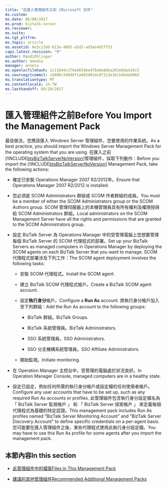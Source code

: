 ```yaml
---
title: "在匯入管理組件之前 |Microsoft 文件"
ms.custom: 
ms.date: 06/08/2017
ms.prod: biztalk-server
ms.reviewer: 
ms.suite: 
ms.tgt_pltfrm: 
ms.topic: article
ms.assetid: 6e3c13dd-613a-4885-a5d2-ad3ee492ff25
caps.latest.revision: "9"
author: MandiOhlinger
ms.author: mandia
manager: anneta
ms.openlocfilehash: 1c11849c379a4654bed78a8e86ba263e6da428c5
ms.sourcegitcommit: cb908c540d8f1a692d01dc8f313e16cb4b4e696d
ms.translationtype: MT
ms.contentlocale: zh-TW
ms.lasthandoff: 09/20/2017
---
```

# <a name="before-you-import-the-management-pack"></a><span data-ttu-id="30140-102">匯入管理組件之前</span><span class="sxs-lookup"><span data-stu-id="30140-102">Before You Import the Management Pack</span></span>
<span data-ttu-id="30140-103">最佳做法，您應該匯入 Windows Server 管理組件，您要使用的作業系統。</span><span class="sxs-lookup"><span data-stu-id="30140-103">As a best practice, you should import the Windows Server Management Pack for the operating system that you are using.</span></span> <span data-ttu-id="30140-104">在匯入之前[!INCLUDE[btsBizTalkServerNoVersion](../includes/btsbiztalkservernoversion-md.md)]管理組件，採取下列動作：</span><span class="sxs-lookup"><span data-stu-id="30140-104">Before you import the [!INCLUDE[btsBizTalkServerNoVersion](../includes/btsbiztalkservernoversion-md.md)] Management Pack, take the following actions:</span></span>  
  
-   <span data-ttu-id="30140-105">確定已安裝 Operations Manager 2007 R2/2012年。</span><span class="sxs-lookup"><span data-stu-id="30140-105">Ensure that Operations Manager 2007 R2/2012 is installed.</span></span>  
  
-   <span data-ttu-id="30140-106">您必須是 SCOM Administrators 群組或 SCOM 作者群組的成員。</span><span class="sxs-lookup"><span data-stu-id="30140-106">You must be a member of either the SCOM Administrators group or the SCOM Authors group.</span></span> <span data-ttu-id="30140-107">SCOM 管理伺服器上的本機管理員具有所有權利及權限授與給 SCOM Administrators 群組。</span><span class="sxs-lookup"><span data-stu-id="30140-107">Local administrators on the SCOM Management Server have all the rights and permissions that are granted to the SCOM Administrators group.</span></span>  
  
-   <span data-ttu-id="30140-108">設定 BizTalk Server 為 Operations Manager 中的受管理電腦上您想要管理每個 BizTalk Server 的 SCOM 代理程式的部署。</span><span class="sxs-lookup"><span data-stu-id="30140-108">Set up your BizTalk Servers as managed computers in Operations Manager by deploying the SCOM agents on each BizTalk Server that you want to manage.</span></span> <span data-ttu-id="30140-109">SCOM 代理程式部署涉及下列工作：</span><span class="sxs-lookup"><span data-stu-id="30140-109">The SCOM agent deployment involves the following tasks:</span></span>  
  
    -   <span data-ttu-id="30140-110">安裝 SCOM 代理程式。</span><span class="sxs-lookup"><span data-stu-id="30140-110">Install the SCOM agent.</span></span>  
  
    -   <span data-ttu-id="30140-111">建立 BizTalk SCOM 代理程式帳戶。</span><span class="sxs-lookup"><span data-stu-id="30140-111">Create a BizTalk SCOM agent account.</span></span>  
  
    -   <span data-ttu-id="30140-112">設定**執行身分**帳戶。</span><span class="sxs-lookup"><span data-stu-id="30140-112">Configure a **Run As** account.</span></span> <span data-ttu-id="30140-113">將執行身分帳戶加入至下列群組：</span><span class="sxs-lookup"><span data-stu-id="30140-113">Add the Run As account to the following groups:</span></span>  
  
        -   <span data-ttu-id="30140-114">BizTalk 群組。</span><span class="sxs-lookup"><span data-stu-id="30140-114">BizTalk Groups.</span></span>  
  
        -   <span data-ttu-id="30140-115">BizTalk 系統管理員。</span><span class="sxs-lookup"><span data-stu-id="30140-115">BizTalk Administrators.</span></span>  
  
        -   <span data-ttu-id="30140-116">SSO 系統管理員。</span><span class="sxs-lookup"><span data-stu-id="30140-116">SSO Administrators.</span></span>  
  
        -   <span data-ttu-id="30140-117">SSO 分支機構系統管理員。</span><span class="sxs-lookup"><span data-stu-id="30140-117">SSO Affiliate Administrators.</span></span>  
  
    -   <span data-ttu-id="30140-118">開始監視。</span><span class="sxs-lookup"><span data-stu-id="30140-118">Initiate monitoring.</span></span>  
  
-   <span data-ttu-id="30140-119">在 Operation Manager 主控台中，受管理的電腦處於狀況良好。</span><span class="sxs-lookup"><span data-stu-id="30140-119">In Operation Manager Console, managed computers are in a healthy state.</span></span>  
  
-   <span data-ttu-id="30140-120">設定已設定，例如任何所需的執行身分帳戶或設定檔的任何使用者帳戶。</span><span class="sxs-lookup"><span data-stu-id="30140-120">Configure any user accounts that have to be set up, such as any required Run As accounts or profiles.</span></span> <span data-ttu-id="30140-121">此管理組件包含執行身分設定檔名為 「 BizTalk Server 監視帳戶 」 和 「 BizTalk Server 探索帳戶 」 來定義每個代理程式為基礎的特定認證。</span><span class="sxs-lookup"><span data-stu-id="30140-121">This management pack includes Run As profiles named “BizTalk Server Monitoring Account” and “BizTalk Server Discovery Account” to define specific credentials on a per-agent basis.</span></span> <span data-ttu-id="30140-122">您可能要在匯入管理組件之後，某些代理程式使用此執行身分設定檔。</span><span class="sxs-lookup"><span data-stu-id="30140-122">You may have to use this Run As profile for some agents after you import the management pack.</span></span>  
  
## <a name="in-this-section"></a><span data-ttu-id="30140-123">本節內容</span><span class="sxs-lookup"><span data-stu-id="30140-123">In this section</span></span>  
  
-   [<span data-ttu-id="30140-124">此管理組件中的檔案</span><span class="sxs-lookup"><span data-stu-id="30140-124">Files in This Management Pack</span></span>](../technical-guides/files-in-this-management-pack.md)  
  
-   [<span data-ttu-id="30140-125">建議的其他管理組件</span><span class="sxs-lookup"><span data-stu-id="30140-125">Recommended Additional Management Packs</span></span>](../technical-guides/recommended-additional-management-packs.md)